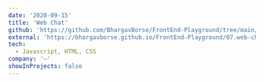 ```yaml
---
date: '2020-09-15'
title: 'Web Chat'
github: 'https://github.com/BhargavBorse/FrontEnd-Playground/tree/main/07.web-chat-app'
external: 'https://bhargavborse.github.io/FrontEnd-Playground/07.web-chat-app/'
tech:
  - Javascript, HTML, CSS
company: '—'
showInProjects: false
---
```

